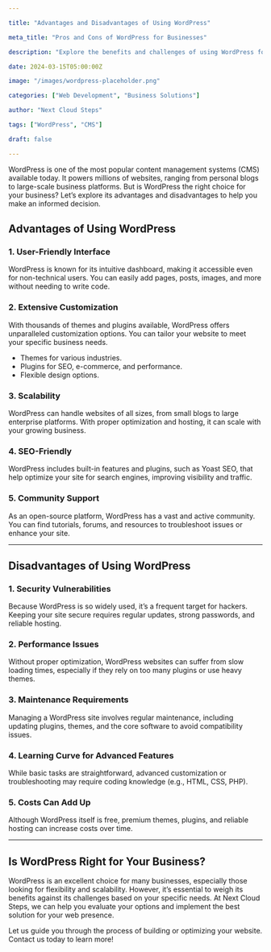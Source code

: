 ```yaml
---

title: "Advantages and Disadvantages of Using WordPress"

meta_title: "Pros and Cons of WordPress for Businesses"

description: "Explore the benefits and challenges of using WordPress for your website or application."

date: 2024-03-15T05:00:00Z

image: "/images/wordpress-placeholder.png"

categories: ["Web Development", "Business Solutions"]

author: "Next Cloud Steps"

tags: ["WordPress", "CMS"]

draft: false

---
```


WordPress is one of the most popular content management systems (CMS) available today. It powers millions of websites, ranging from personal blogs to large-scale business platforms. But is WordPress the right choice for your business? Let’s explore its advantages and disadvantages to help you make an informed decision.

## Advantages of Using WordPress

### 1. User-Friendly Interface
WordPress is known for its intuitive dashboard, making it accessible even for non-technical users. You can easily add pages, posts, images, and more without needing to write code.

### 2. Extensive Customization
With thousands of themes and plugins available, WordPress offers unparalleled customization options. You can tailor your website to meet your specific business needs.

- Themes for various industries.
- Plugins for SEO, e-commerce, and performance.
- Flexible design options.

### 3. Scalability
WordPress can handle websites of all sizes, from small blogs to large enterprise platforms. With proper optimization and hosting, it can scale with your growing business.

### 4. SEO-Friendly
WordPress includes built-in features and plugins, such as Yoast SEO, that help optimize your site for search engines, improving visibility and traffic.

### 5. Community Support
As an open-source platform, WordPress has a vast and active community. You can find tutorials, forums, and resources to troubleshoot issues or enhance your site.

---

## Disadvantages of Using WordPress

### 1. Security Vulnerabilities
Because WordPress is so widely used, it’s a frequent target for hackers. Keeping your site secure requires regular updates, strong passwords, and reliable hosting.

### 2. Performance Issues
Without proper optimization, WordPress websites can suffer from slow loading times, especially if they rely on too many plugins or use heavy themes.

### 3. Maintenance Requirements
Managing a WordPress site involves regular maintenance, including updating plugins, themes, and the core software to avoid compatibility issues.

### 4. Learning Curve for Advanced Features
While basic tasks are straightforward, advanced customization or troubleshooting may require coding knowledge (e.g., HTML, CSS, PHP).

### 5. Costs Can Add Up
Although WordPress itself is free, premium themes, plugins, and reliable hosting can increase costs over time.

---

## Is WordPress Right for Your Business?

WordPress is an excellent choice for many businesses, especially those looking for flexibility and scalability. However, it’s essential to weigh its benefits against its challenges based on your specific needs. At Next Cloud Steps, we can help you evaluate your options and implement the best solution for your web presence.

Let us guide you through the process of building or optimizing your website. Contact us today to learn more!
